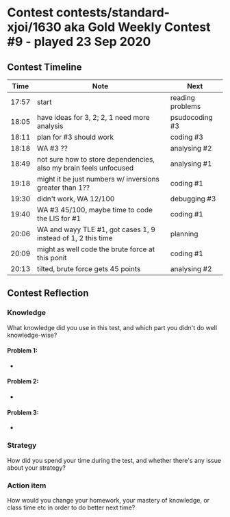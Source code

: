 # Contest contests/standard-xjoi/1630 aka Gold Weekly Contest #9 - played 23 Sep 2020

## Contest Timeline

| Time | Note | Next |
|----|----|----|
17:57 | start | reading problems
18:05 | have ideas for 3, 2; 2, 1 need more analysis | psudocoding #3
18:11 | plan for #3 should work | coding #3
18:18 | WA #3 ?? | analysing #2
18:49 | not sure how to store dependencies, also my brain feels unfocused | analysing #1
19:18 | might it be just numbers w/ inversions greater than 1?? | coding #1
19:30 | didn't work, WA 12/100 | debugging #3
19:40 | WA #3 45/100, maybe time to code the LIS for #1 | coding #1
20:06 | WA and wayy TLE #1, got cases 1, 9 instead of 1, 2 this time | planning
20:09 | might as well code the brute force at this ponit | coding #1
20:13 | tilted, brute force gets 45 points | analysing #2

## Contest Reflection

### Knowledge
What knowledge did you use in this test, and which part you didn't do well knowledge-wise?

#### Problem 1:

-

#### Problem 2:

-

#### Problem 3:

-

### Strategy
How did you spend your time during the test, and whether there's any issue about your strategy?

### Action item
How would you change your homework, your mastery of knowledge, or class time etc in order to do better next time?
